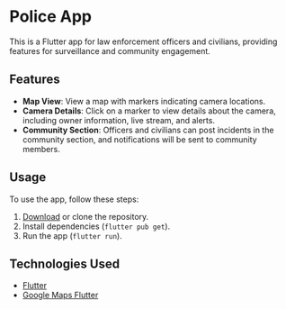 # Police App

This is a Flutter app for law enforcement officers and civilians, providing features for surveillance and community engagement.

## Features

- **Map View**: View a map with markers indicating camera locations.
- **Camera Details**: Click on a marker to view details about the camera, including owner information, live stream, and alerts.
- **Community Section**: Officers and civilians can post incidents in the community section, and notifications will be sent to community members.


## Usage

To use the app, follow these steps:

1. [Download](#) or clone the repository.
2. Install dependencies (`flutter pub get`).
3. Run the app (`flutter run`).

## Technologies Used

- [Flutter](https://flutter.dev/)
- [Google Maps Flutter](https://pub.dev/packages/google_maps_flutter)

